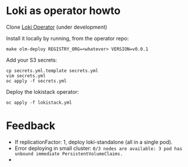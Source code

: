 # Loki as operator howto

Clone [Loki Operator](https://github.com/ViaQ/loki-operator) (under development)

Install it locally by running, from the operator repo:
```
make olm-deploy REGISTRY_ORG=<whatever> VERSION=v0.0.1
```

Add your S3 secrets:

```
cp secrets.yml.template secrets.yml
vim secrets.yml
oc apply -f secrets.yml
```

Deploy the lokistack operator:

```
oc apply -f lokistack.yml
```

# Feedback

- If replicationFactor: 1, deploy loki-standalone (all in a single pod).
- Error deploying in small cluster: `0/3 nodes are available: 3 pod has unbound immediate PersistentVolumeClaims.`
- 